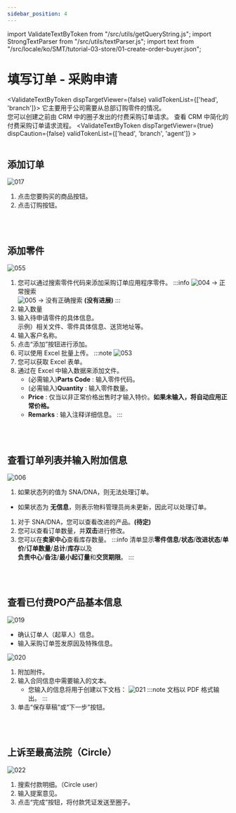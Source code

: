 ```yaml
---
sidebar_position: 4
---
```


import ValidateTextByToken from "/src/utils/getQueryString.js";
import StrongTextParser from "/src/utils/textParser.js";
import text from "/src/locale/ko/SMT/tutorial-03-store/01-create-order-buyer.json";

# 填写订单 - 采购申请

<ValidateTextByToken dispTargetViewer={false} validTokenList={['head', 'branch']}>
它主要用于公司需要从总部订购零件的情况。<br/>
您可以创建之前由 CRM 中的圈子发出的付费采购订单请求。
查看 CRM 中简化的付费采购订单请求流程。
<ValidateTextByToken dispTargetViewer={true} dispCaution={false} validTokenList={['head', 'branch', 'agent']} ></ValidateTextByToken>
<br/>
<br/>

## 添加订单
![017](./img/017.png)
1. 点击您要购买的商品按钮。
1. 点击订购按钮。
<br/>
<br/>

## 添加零件
![055](./img/055.png)
1. 您可以通过搜索零件代码来添加采购订单应用程序零件。
    :::info
    ![004](./img/004.png) → 正常搜索<br/>
    ![005](./img/005.png) → 没有正确搜索 **(没有进展)**
    :::
1. 输入数量
1. 输入待申请零件的具体信息。
    <br/>示例）相关文件、零件具体信息、送货地址等。
1. 输入客户名称。
1. 点击“添加”按钮进行添加。
1. 可以使用 Excel 批量上传。
:::note
![053](./img/053.png)
1. 您可以获取 Excel 表单。<br/>
1. 通过在 Excel 中输入数据来添加文件。<br/>
    - (必需输入)**Parts Code** : 输入零件代码。
    - (必需输入)**Quantity** : 输入零件数量。
    - **Price** : 仅当以非正常价格出售时才输入特价。**如果未输入，将自动应用正常价格。**
    - **Remarks** : 输入注释详细信息。
:::
<br/>
<br/>

## 查看订单列表并输入附加信息

![006](./img/006.png)
1. 如果状态列的值为 SNA/DNA，则无法处理订单。
- 如果状态为 **无信息**，则表示物料管理员尚未更新，因此可以处理订单。
1. 对于 SNA/DNA，您可以查看改进的产品。**(待定)**
1. 您可以查看订单数量，并**双击**进行修改。
1. 您可以在**卖家中心**查看库存数量。
:::info
    清单显示**零件信息**/**状态**/**改进状态**/**单价**/**订单数量**/**总计**/**库存**以及
    <br/>**负责中心**/**备注**/**最小起订量**和**交货期限**。
:::
<br/>
<br/>

## 查看已付费PO产品基本信息

![019](./img/019.png)
- 确认订单人（起草人）信息。
- 输入采购订单签发原因及特殊信息。

![020](./img/020.png)
1. 附加附件。
1. 输入合同信息中需要输入的文本。
    - 您输入的信息将用于创建以下文档：
     ![021](./img/021.png) 
        :::note
        文档以 PDF 格式输出。
        :::
1. 单击“保存草稿”或“下一步”按钮。
<br/>
<br/>

## 上诉至最高法院（Circle）

![022](./img/022.png)
1. 搜索付款明细。（Circle user）
1. 输入提案意见。
1. 点击“完成”按钮，将付款凭证发送至圈子。
</ValidateTextByToken>

